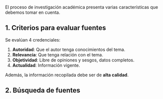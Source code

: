 El proceso de investigación académica presenta varias características que debemos tomar en cuenta.

## 1. Criterios para evaluar fuentes

Se evalúan 4 credenciales:

1. **Autoridad**: Que el autor tenga conocimientos del tema.
2. **Relevancia**: Que tenga relación con el tema.
3. **Objetividad**: Libre de opiniones y sesgos, datos completos.
4. **Actualidad**: Información vigente.

Además, la información recopilada debe ser de **alta calidad**.

## 2. Búsqueda de fuentes

